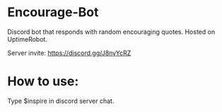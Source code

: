 # Encourage-Bot
Discord bot that responds with random encouraging quotes. Hosted on UptimeRobot.

Server invite: https://discord.gg/J8nyYcRZ

# How to use:

Type $inspire in discord server chat.
